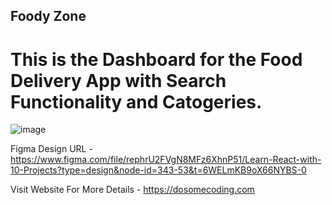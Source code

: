 
## Foody Zone

# This is the Dashboard for the Food Delivery App with Search Functionality and Catogeries.
![image](https://github.com/aamirhannan/Foody-Zone/assets/56514008/dced881a-5284-4dc7-8a83-fb80486156c2)


Figma Design URL - https://www.figma.com/file/rephrU2FVgN8MFz6XhnP51/Learn-React-with-10-Projects?type=design&node-id=343-53&t=6WELmKB9oX66NYBS-0

Visit Website For More Details - https://dosomecoding.com


